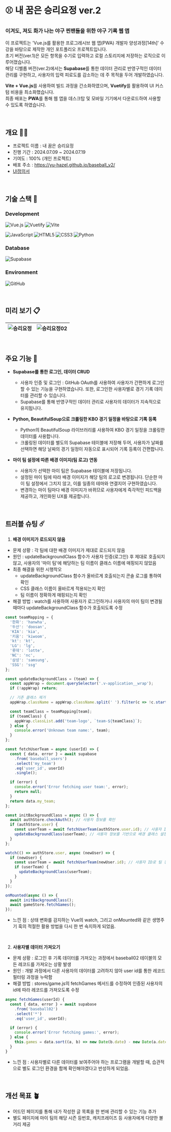 # ⚾️ 내 꿈은 승리요정 ver.2

### 이겨도, 져도 화가 나는 야구 찐팬들을 위한 야구 기록 웹 앱

이 프로젝트는 'Vue.js를 활용한 프로그레시브 웹 앱(PWA) 개발자 양성과정[14th]' 수강을 바탕으로 제작한 개인 포트폴리오 프로젝트입니다. <br>
초기 버전(ver.1)은 모든 항목을 수기로 입력하고 로컬 스토리지에 저장하는 로직으로 이루어졌습니다. <br>
해당 디벨롭 버전(ver.2)에서는 **Supabase**를 통한 데이터 관리로 반영구적인 데이터 관리를 구현하고, 사용자의 입력 피로도를 감소하는 데 주 목적을 두어 개발하였습니다.

**Vite + Vue.js**를 사용하여 빌드 과정을 간소화하였으며, **Vuetify**를 활용하여 UI 커스텀 비용을 최소화했습니다. <br>
최종 배포는 **PWA**를 통해 웹 앱을 데스크탑 및 모바일 기기에서 다운로드하여 사용할 수 있도록 하였습니다.


<br>


## 개요 ✋🏻

- 프로젝트 이름 : 내 꿈은 승리요정
- 진행 기간 : 2024.07.09 ~ 2024.07.19
- 기여도 : 100% (개인 프로젝트)
- 배포 주소 : https://yu-hazel.github.io/baseball_v2/
- [UI정의서](https://drive.google.com/file/d/1EFrpVXLYfYtL2qvvhen-D7c_k7I0MUHK/view?usp=drive_link)

<br>

## 기술 스택 🥞

### Development

![Vue.js](https://img.shields.io/badge/vuejs-%2335495e.svg?style=for-the-badge&logo=vuedotjs&logoColor=%234FC08D)
![Vuetify](https://img.shields.io/badge/Vuetify-1867C0?style=for-the-badge&logo=vuetify&logoColor=AEDDFF)
![Vite](https://img.shields.io/badge/vite-%23646CFF.svg?style=for-the-badge&logo=vite&logoColor=white)

![JavaScript](https://img.shields.io/badge/javascript-%23323330.svg?style=for-the-badge&logo=javascript&logoColor=%23F7DF1E)
![HTML5](https://img.shields.io/badge/html5-%23E34F26.svg?style=for-the-badge&logo=html5&logoColor=white)
![CSS3](https://img.shields.io/badge/css3-%231572B6.svg?style=for-the-badge&logo=css3&logoColor=white)
![Python](https://img.shields.io/badge/python-3670A0?style=for-the-badge&logo=python&logoColor=ffdd54)

### Database

![Supabase](https://img.shields.io/badge/Supabase-3ECF8E?style=for-the-badge&logo=supabase&logoColor=white)

### Environment

![GitHub](https://img.shields.io/badge/github-%23121011.svg?style=for-the-badge&logo=github&logoColor=white)

<br>


## 미리 보기 📋

![승리요정](https://github.com/user-attachments/assets/0b11976f-3899-46a4-8d89-6fe32a771ee9) |![승리요정02](https://github.com/user-attachments/assets/10e8306a-7f84-487a-8270-0cec5c1e0e53)
--- | --- |

<br>


## 주요 기능 🐳

- **Supabase를 통한 로그인, 데이터 CRUD**
  - 사용자 인증 및 로그인 : GitHub OAuth를 사용하여 사용자가 간편하게 로그인할 수 있는 기능을 구현하였습니다. 또한, 로그인한 사용자별로 경기 기록 데이터를 관리할 수 있습니다.
  - Supabase를 통해 반영구적인 데이터 관리로 사용자의 데이터가 지속적으로 유지됩니다.
    

- **Python, BeautifulSoup으로 크롤링한 KBO 경기 일정을 바탕으로 기록 등록**
  - Python의 BeautifulSoup 라이브러리를 사용하여 KBO 경기 일정을 크롤링한 데이터를 사용합니다.
  - 크롤링된 데이터를 별도의 Supabase 테이블에 저장해 두어, 사용자가 날짜를 선택하면 해당 날짜의 경기 일정이 자동으로 표시되어 기록 등록이 간편합니다.
    

- **마이 팀 설정에 따른 배경 이미지(팀 로고) 연동**
  - 사용자가 선택한 마이 팀은 Supabase 테이블에 저장됩니다.
  - 설정된 마이 팀에 따라 배경 이미지가 해당 팀의 로고로 변경됩니다. 단순한 마이 팀 설정에서 그치지 않고, 이를 일종의 테마와 연결지어 구현하였습니다.
  - 변경하는 마이 팀마다 배경 이미지가 바뀌므로 사용자에게 즉각적인 피드백을 제공하고, 개인화된 UX를 제공합니다.

<br>


## 트러블 슈팅 ☄️

1. **배경 이미지가 로드되지 않음**
  - 문제 상황
     : 각 팀에 대한 배경 이미지가 제대로 로드되지 않음
  - 원인
     : updateBackgroundClass 함수가 사용자 인증(로그인) 후 제대로 호출되지 않고, 사용자의 '마이 팀'에 해당하는 팀 이름이 클래스 이름에 매핑되지 않았음
  - 최종 해결을 위한 시행착오
    - updateBackgroundClass 함수가 올바르게 호출되는지 콘솔 로그를 통하여 확인
    - CSS 클래스 이름이 올바르게 적용되는지 확인
    - 팀 이름이 정확하게 매핑되는지 확인
  - 해결 방법
     : watch를 사용하여 사용자가 로그인하거나 사용자의 마이 팀이 변경될 때마다 updateBackgroundClass 함수가 호출되도록 수정

```javascript
const teamMapping = {
  '한화': 'hanwha',
  '두산': 'doosan',
  'KIA': 'kia',
  '키움': 'kiwoom',
  'kt': 'kt',
  'LG': 'lg',
  '롯데': 'lotte',
  'NC': 'nc',
  '삼성': 'samsung',
  'SSG': 'ssg'
};

const updateBackgroundClass = (team) => {
  const appWrap = document.querySelector('.v-application__wrap');
  if (!appWrap) return;

  // 기존 클래스 제거
  appWrap.className = appWrap.className.split(' ').filter(c => !c.startsWith('team-')).join(' ');

  const teamClass = teamMapping[team];
  if (teamClass) {
    appWrap.classList.add('team-logo', `team-${teamClass}`);
  } else {
    console.error('Unknown team name:', team);
  }
};

const fetchUserTeam = async (userId) => {
  const { data, error } = await supabase
    .from('baseball_users')
    .select('my_team')
    .eq('user_id', userId)
    .single();

  if (error) {
    console.error('Error fetching user team:', error);
    return null;
  }
  return data.my_team;
};

const initBackgroundClass = async () => {
  await authStore.checkAuth(); // 사용자 정보를 확인
  if (authStore.user) {
    const userTeam = await fetchUserTeam(authStore.user.id); // 사용자 ID로 팀 정보를 가져옴
    updateBackgroundClass(userTeam); // 사용자 정보를 기반으로 배경 클래스 설정
  }
};

watch(() => authStore.user, async (newUser) => {
  if (newUser) {
    const userTeam = await fetchUserTeam(newUser.id); // 사용자 ID로 팀 정보를 가져옴
    if (userTeam) {
      updateBackgroundClass(userTeam);
    }
  }
});

onMounted(async () => {
  await initBackgroundClass();
  await gameStore.fetchGames();
});
```

  - 느낀 점
     : 상태 변화를 감지하는 Vue의 watch, 그리고 onMounted와 같은 생명주기 훅의 적절한 활용 방법을 다시 한 번 숙지하게 되었음.

    <br>

 2. **사용자별 데이터 가져오기**
  - 문제 상황 : 로그인 후 기록 데이터를 가져오는 과정에서 baseball02 테이블의 모든 레코드를 가져오는 상황 발생
  - 원인 : 개발 과정에서 다른 사용자의 데이터를 고려하지 않아 user id를 통한 레코드 필터링 과정을 누락함
  - 해결 방법 : stores/game.js의 fetchGames 메서드를 수정하여 인증된 사용자의 id에 따라 레코드를 가져오도록 수정

```javascript
async fetchGames(userId) {
  const { data, error } = await supabase
    .from('baseball02')
    .select('*')
    .eq('user_id', userId);

  if (error) {
    console.error('Error fetching games:', error);
  } else {
    this.games = data.sort((a, b) => new Date(b.date) - new Date(a.date));
  }
}
```
  - 느낀 점 : 사용자별로 다른 데이터를 보여주어야 하는 프로그램을 개발할 때, 습관적으로 별도 로그인 환경을 함께 확인해야겠다고 반성하게 되었음.

<br>


## 개선 목표 🪴


- 어드민 페이지를 통해 내가 작성한 글 목록을 한 번에 관리할 수 있는 기능 추가
- 별도 페이지에 마이 팀의 해당 시즌 등번호, 캐치프레이즈 등 사용자에게 다양한 볼거리 제공


